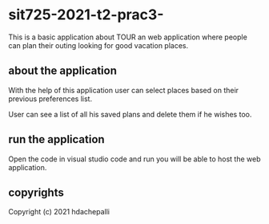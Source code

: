 # sit725-2021-t2-prac3-
This is a basic application about TOUR an web application where people can plan their outing looking for good vacation places.

## about the application

With the help of this application user can select places based on their previous preferences list.

User can see a list of all his saved plans and delete them if he wishes too.

## run the application

Open the code in visual studio code and run you will be able to host the web application.

## copyrights

Copyright (c) 2021 hdachepalli

